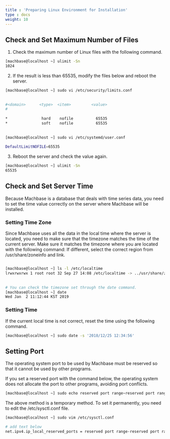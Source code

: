 ```yaml
---
title : 'Preparing Linux Environment for Installation'
type : docs
weight: 10
---
```


## Check and Set Maximum Number of Files
1. Check the maximum number of Linux files with the following command.
   
```bash
[machbase@localhost ~] ulimit -Sn
1024
```

2. If the result is less than 65535, modify the files below and reboot the server.
   
```bash
[machbase@localhost ~] sudo vi /etc/security/limits.conf
 
 
#<domain>      <type>  <item>         <value>
#
 
*               hard    nofile          65535
*               soft    nofile          65535
 
 
[machbase@localhost ~] sudo vi /etc/systemd/user.conf
 
DefaultLimitNOFILE=65535
```

3. Reboot the server and check the value again.
   
```bash
[machbase@localhost ~] ulimit -Sn
65535
```

## Check and Set Server Time

Because Machbase is a database that deals with time series data, you need to set the time value correctly on the server where Machbase will be installed.

### Setting Time Zone

Since Machbase uses all the data in the local time where the server is located, you need to make sure that the timezone matches the time of the current server.
Make sure it matches the timezone where you are located with the following command: If different, select the correct region from /usr/share/zoneinfo and link.

```bash

[machbase@localhost ~] ls -l /etc/localtime
lrwxrwxrwx 1 root root 32 Sep 27 14:08 /etc/localtime -> ../usr/share/zoneinfo/Asia/Seoul
 
 
# You can check the timezone set through the date command.
[machbase@localhost ~] date
Wed Jan  2 11:12:44 KST 2019
```

### Setting Time

If the current local time is not correct, reset the time using the following command.

```bash
[machbase@localhost ~] sudo date -s '2018/12/25 12:34:56'
```


## Setting Port

The operating system port to be used by Machbase must be reserved so that it cannot be used by other programs.

If you set a reserved port with the command below, the operating system does not allocate the port to other programs, avoiding port conflicts.

```bash
[machbase@localhost ~] sudo echo reserved port range~reserved port range > /proc/sys/net/ipv4/ip_local_reserved_ports
```

The above method is a temporary method. To set it permanently, you need to edit the /etc/sysctl.conf file.

```bash
[machbase@localhost ~] sudo vim /etc/sysctl.conf

# add text below
net.ipv4.ip_local_reserved_ports = reserved port range-reserved port range
```
